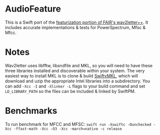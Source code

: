 # AudioFeature
This is a Swift port of the [featurization portion of FAIR's wav2letter++](https://github.com/facebookresearch/wav2letter/tree/master/src/feature).  It includes accurate implementations & tests for PowerSpectrum, Mfsc & Mfcc.

# Notes
Wav2letter uses libfftw, libsndfile and MKL, so you will need to have these three libraries installed and discoverable within your system.  The very easiest way to install MKL is to clone & build [SwiftyMKL](https://github.com/jph00/SwiftyMKL/), which will download and uzip the appropriate Intel libraries into a subdirectory.  You can add ```-Xcc -I``` and ```-Xlinker -L``` flags to your build command and set ```LD_LIBRARY_PATH``` so the files can be included & linked by SwiftPM.

# Benchmarks
To run benchmark for MFCC and MFSC: 
```swift run -Xswiftc -Ounchecked -Xcc -ffast-math -Xcc -O3 -Xcc -march=native -c release```
